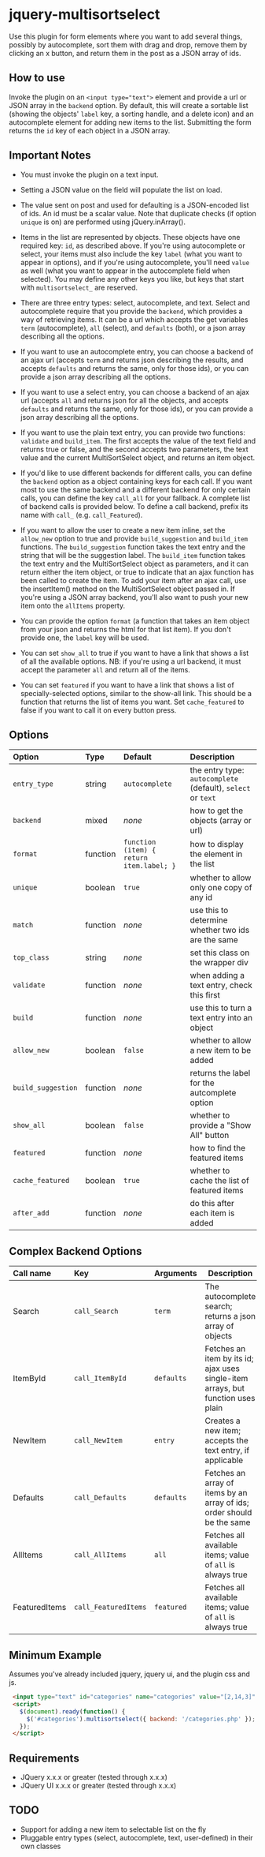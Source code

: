 jquery-multisortselect
=================

Use this plugin for form elements where you want to add several things,
possibly by autocomplete, sort them with drag and drop, remove them by clicking
an x button, and return them in the post as a JSON array of ids.

How to use
----------

Invoke the plugin on an `<input type="text">` element and provide a url or JSON
array in the `backend` option.  By default, this will create a sortable list
(showing the objects' `label` key, a sorting handle, and a delete icon) and an
autocomplete element for adding new items to the list.  Submitting the form
returns the `id` key of each object in a JSON array.

Important Notes
---------------

* You must invoke the plugin on a text input.

* Setting a JSON value on the field will populate the list on load.

* The value sent on post and used for defaulting is a JSON-encoded list of ids.
  An id must be a scalar value.  Note that duplicate checks (if option `unique`
  is on) are performed using jQuery.inArray().

* Items in the list are represented by objects.  These objects have one
  required key: `id`, as described above.  If you're using autocomplete or
  select, your items must also include the key `label` (what you want to appear
  in options), and if you're using autocomplete, you'll need `value` as well
  (what you want to appear in the autocomplete field when selected).  You may
  define any other keys you like, but keys that start with `multisortselect_`
  are reserved.

* There are three entry types: select, autocomplete, and text.  Select and
  autocomplete require that you provide the `backend`, which provides a way of
  retrieving items.  It can be a url which accepts the get variables `term`
  (autocomplete), `all` (select), and `defaults` (both), or a json array
  describing all the options.

* If you want to use an autocomplete entry, you can choose a backend of an ajax
  url (accepts `term` and returns json describing the results, and accepts
  `defaults` and returns the same, only for those ids), or you can provide a
  json array describing all the options.

* If you want to use a select entry, you can choose a backend of an ajax url
  (accepts `all` and returns json for all the objects, and accepts `defaults`
  and returns the same, only for those ids), or you can provide a json array
  describing all the options.

* If you want to use the plain text entry, you can provide two functions:
  `validate` and `build_item`.  The first accepts the value of the text field
  and returns true or false, and the second accepts two parameters, the text
  value and the current MultiSortSelect object, and returns an item object.

* If you'd like to use different backends for different calls, you can define
  the `backend` option as a object containing keys for each call.  If you want
  most to use the same backend and a different backend for only certain calls,
  you can define the key `call_all` for your fallback.  A complete list of
  backend calls is provided below.  To define a call backend, prefix its name
  with `call_` (e.g. `call_Featured`).

* If you want to allow the user to create a new item inline, set the
  `allow_new` option to true and provide `build_suggestion` and `build_item`
  functions.  The `build_suggestion` function takes the text entry and the
  string that will be the suggestion label.  The `build_item` function takes
  the text entry and the MultiSortSelect object as parameters, and it can
  return either the item object, or true to indicate that an ajax function has
  been called to create the item.  To add your item after an ajax call, use the
  insertItem() method on the MultiSortSelect object passed in.  If you're using
  a JSON array backend, you'll also want to push your new item onto the
  `allItems` property.

* You can provide the option `format` (a function that takes an item object
  from your json and returns the html for that list item).  If you don't
  provide one, the `label` key will be used.

* You can set `show_all` to true if you want to have a link that shows a list
  of all the available options.  NB: if you're using a url backend, it must
  accept the parameter `all` and return all of the items.

* You can set `featured` if you want to have a link that shows a list of
  specially-selected options, similar to the show-all link.  This should be a
  function that returns the list of items you want.  Set `cache_featured` to
  false if you want to call it on every button press.

Options
-------

| Option             | Type     | Default                                  | Description                                                  |
|:------------------ |:-------- |:---------------------------------------- |:------------------------------------------------------------ |
| `entry_type`       | string   | `autocomplete`                           | the entry type: `autocomplete` (default), `select` or `text` |
| `backend`          | mixed    | _none_                                   | how to get the objects (array or url)                        |
| `format`           | function | `function (item) { return item.label; }` | how to display the element in the list                       |
| `unique`           | boolean  | `true`                                   | whether to allow only one copy of any id                     |
| `match`            | function | _none_                                   | use this to determine whether two ids are the same           |
| `top_class`        | string   | _none_                                   | set this class on the wrapper div                            |
| `validate`         | function | _none_                                   | when adding a text entry, check this first                   |
| `build`            | function | _none_                                   | use this to turn a text entry into an object                 |
| `allow_new`        | boolean  | `false`                                  | whether to allow a new item to be added                      |
| `build_suggestion` | function | _none_                                   | returns the label for the autcomplete option                 |
| `show_all`         | boolean  | `false`                                  | whether to provide a "Show All" button                       |
| `featured`         | function | _none_                                   | how to find the featured items                               |
| `cache_featured`   | boolean  | `true`                                   | whether to cache the list of featured items                  |
| `after_add`        | function | _none_                                   | do this after each item is added                             |


Complex Backend Options
-----------------------

| Call name     | Key                  | Arguments  | Description                                                                      |
|:------------- |:-------------------- |:---------- | -------------------------------------------------------------------------------- |
| Search        | `call_Search`        | `term`     | The autocomplete search; returns a json array of objects                         |
| ItemById      | `call_ItemById`      | `defaults` | Fetches an item by its id; ajax uses single-item arrays, but function uses plain |
| NewItem       | `call_NewItem`       | `entry`    | Creates a new item; accepts the text entry, if applicable                        |
| Defaults      | `call_Defaults`      | `defaults` | Fetches an array of items by an array of ids; order should be the same           |
| AllItems      | `call_AllItems`      | `all`      | Fetches all available items; value of `all` is always true                       |
| FeaturedItems | `call_FeaturedItems` | `featured` | Fetches all available items; value of `all` is always true                       |

Minimum Example
---------------

Assumes you've already included jquery, jquery ui, and the plugin css and js.

```html
 <input type="text" id="categories" name="categories" value="[2,14,3]" />
 <script>
   $(document).ready(function() {
     $('#categories').multisortselect({ backend: '/categories.php' });
   });
 </script>
```

Requirements
------------

 * JQuery x.x.x or greater (tested through x.x.x)
 * JQuery UI x.x.x or greater (tested through x.x.x)

TODO
-----

 * Support for adding a new item to selectable list on the fly
 * Pluggable entry types (select, autocomplete, text, user-defined) in their own classes


